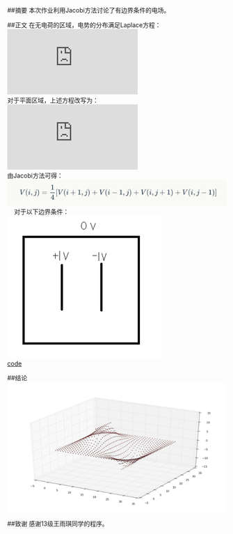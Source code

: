 ##摘要
本次作业利用Jacobi方法讨论了有边界条件的电场。

##正文
在无电荷的区域，电势的分布满足Laplace方程：    
![](http://latex.codecogs.com/gif.latex?%5Cfrac%7B%5Cpartial%20%5E%7B2%7DV%7D%7B%5Cpartial%20x%5E%7B2%7D%7D&plus;%5Cfrac%7B%5Cpartial%20%5E%7B2%7DV%7D%7B%5Cpartial%20y%5E%7B2%7D%7D&plus;%5Cfrac%7B%5Cpartial%20%5E%7B2%7DV%7D%7B%5Cpartial%20z%5E%7B2%7D%7D%3D0)    
对于平面区域，上述方程改写为：    
![](http://latex.codecogs.com/gif.latex?%5Cfrac%7B%5Cpartial%20%5E%7B2%7DV%7D%7B%5Cpartial%20x%5E%7B2%7D%7D&plus;%5Cfrac%7B%5Cpartial%20%5E%7B2%7DV%7D%7B%5Cpartial%20y%5E%7B2%7D%7D%3D0)    
由Jacobi方法可得：    
![](https://github.com/oohhooh/compuational_physics_N2014301020080/blob/master/images/S~M%5B0NX3971PE62_Q%7BN6%24%5D8.png)     
对于以下边界条件：    
![](https://raw.githubusercontent.com/qinxiaochord/computationalphysics_N2013301020086/master/homework13/boundary.png)    
[code](https://github.com/oohhooh/compuational_physics_N2014301020080/blob/master/homework12.py)    

##结论
![](https://github.com/oohhooh/compuational_physics_N2014301020080/blob/master/images/R%40F()NMHEFJO_VZL0%5DQ%5DBD5.png)    

##致谢
感谢13级王雨琪同学的程序。
